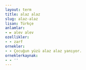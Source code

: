 ```yaml
---
layout: term
title: alaz alaz
slug: alaz-alaz
lisan: Türkçe
anlamlar:
- ► alev alev
ozellikler:
- - zarf
ornekler:
- - Çocuğun yüzü alaz alaz yanıyor.
orneklerkaynak:
- - ''
---
```

